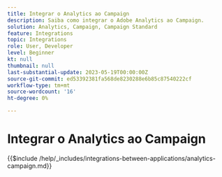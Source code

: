 ```yaml
---
title: Integrar o Analytics ao Campaign
description: Saiba como integrar o Adobe Analytics ao Campaign.
solution: Analytics, Campaign, Campaign Standard
feature: Integrations
topic: Integrations
role: User, Developer
level: Beginner
kt: null
thumbnail: null
last-substantial-update: 2023-05-19T00:00:00Z
source-git-commit: ed53392381fa568de8230288e6b85c87540222cf
workflow-type: tm+mt
source-wordcount: '16'
ht-degree: 0%

---
```



# Integrar o Analytics ao Campaign

{{$include /help/_includes/integrations-between-applications/analytics-campaign.md}}
